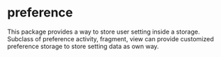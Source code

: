 # preference

This package provides a way to store user setting inside a storage.
Subclass of preference activity, fragment, view can provide customized preference storage
to store setting data as own way.
